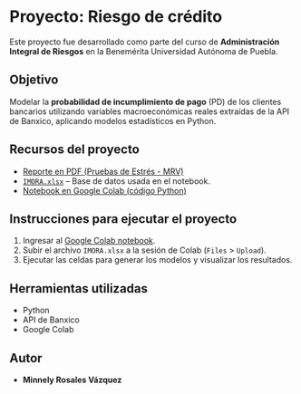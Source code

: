 # Proyecto: Riesgo de crédito

Este proyecto fue desarrollado como parte del curso de **Administración Integral de Riesgos** en la Benemérita Universidad Autónoma de Puebla.

## Objetivo

Modelar la **probabilidad de incumplimiento de pago** (PD) de los clientes bancarios utilizando variables macroeconómicas reales extraídas de la API de Banxico, aplicando modelos estadísticos en Python.

## Recursos del proyecto

-  [Reporte en PDF (Pruebas de Estrés - MRV)](./Pruebas_de_Estres_MRV.pdf)
-  [`IMORA.xlsx`](./IMORA.xlsx) – Base de datos usada en el notebook.
-  [Notebook en Google Colab (código Python)](https://colab.research.google.com/drive/1e-Ae89NbuEN_fPJno1GoRwC4LEJrYlUU?usp=sharing)

## Instrucciones para ejecutar el proyecto

1. Ingresar al [Google Colab notebook](https://colab.research.google.com/drive/1e-Ae89NbuEN_fPJno1GoRwC4LEJrYlUU?usp=sharing).
2. Subir el archivo `IMORA.xlsx` a la sesión de Colab (`Files` > `Upload`).
3. Ejecutar las celdas para generar los modelos y visualizar los resultados.
  
## Herramientas utilizadas

- Python 
- API de Banxico
- Google Colab

## Autor

- **Minnely Rosales Vázquez**

